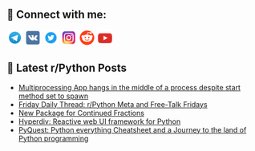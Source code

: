 ## 🔎 Connect with me:
[<img src="https://github.com/bullbesh/bullbesh/blob/main/images/Telegram.png" width="32" height="32" />](https://t.me/bullbesh)
[<img src="https://github.com/bullbesh/bullbesh/blob/main/images/VK.png" width="32" height="32" />](https://vk.com/bullbesh)
[<img src="https://github.com/bullbesh/bullbesh/blob/main/images/Twitter.png" width="32" height="32" />](https://twitter.com/bullbesh1)
[<img src="https://github.com/bullbesh/bullbesh/blob/main/images/Instagram.png" width="32" height="32" />](https://www.instagram.com/bullbesh)
[<img src="https://github.com/bullbesh/bullbesh/blob/main/images/Reddit.png" width="32" height="32" />](https://www.reddit.com/user/bullbesh)
[<img src="https://github.com/bullbesh/bullbesh/blob/main/images/YouTube.png" width="32" height="32" />](https://www.youtube.com/channel/UCtfjRs6uzgq5mfm8S06WTcg)

## 📕 Latest r/Python Posts
<!-- BLOG-POST-LIST:START -->
- [Multiprocessing App hangs in the middle of a process despite start method set to spawn](https://www.reddit.com/r/Python/comments/1axnkbh/multiprocessing_app_hangs_in_the_middle_of_a/)
- [Friday Daily Thread: r/Python Meta and Free-Talk Fridays](https://www.reddit.com/r/Python/comments/1axm27l/friday_daily_thread_rpython_meta_and_freetalk/)
- [New Package for Continued Fractions](https://www.reddit.com/r/Python/comments/1axhps1/new_package_for_continued_fractions/)
- [Hyperdiv: Reactive web UI framework for Python](https://www.reddit.com/r/Python/comments/1axgbg6/hyperdiv_reactive_web_ui_framework_for_python/)
- [PyQuest: Python everything Cheatsheet and a Journey to the land of Python programming](https://www.reddit.com/r/Python/comments/1axcwjh/pyquest_python_everything_cheatsheet_and_a/)
<!-- BLOG-POST-LIST:END -->
